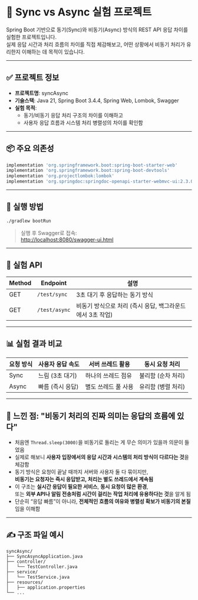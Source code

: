 # 🔁 Sync vs Async 실험 프로젝트

Spring Boot 기반으로 동기(Sync)와 비동기(Async) 방식의 REST API 응답 차이를 실험한 프로젝트입니다.  
실제 응답 시간과 처리 흐름의 차이를 직접 체감해보고, 어떤 상황에서 비동기 처리가 유리한지 이해하는 데 목적이 있습니다.

---

## ✅ 프로젝트 정보

- **프로젝트명**: syncAsync
- **기술스택**: Java 21, Spring Boot 3.4.4, Spring Web, Lombok, Swagger
- **실험 목적**: 
  - 동기/비동기 응답 처리 구조의 차이를 이해하고
  - 사용자 응답 흐름과 시스템 처리 병렬성의 차이를 확인함

---

## 📦 주요 의존성

```groovy
implementation 'org.springframework.boot:spring-boot-starter-web'
implementation 'org.springframework.boot:spring-boot-devtools'
implementation 'org.projectlombok:lombok'
implementation 'org.springdoc:springdoc-openapi-starter-webmvc-ui:2.3.0'
```

---

## 🔧 실행 방법

```bash
./gradlew bootRun
```

> 실행 후 Swagger로 접속:  
> [http://localhost:8080/swagger-ui.html](http://localhost:8080/swagger-ui.html)

---

## 🧪 실험 API

| Method | Endpoint | 설명 |
|--------|----------|------|
| GET | `/test/sync` | 3초 대기 후 응답하는 동기 방식 |
| GET | `/test/async` | 비동기 방식으로 처리 (즉시 응답, 백그라운드에서 3초 작업) |

---

## 📊 실험 결과 비교

| 요청 방식 | 사용자 응답 속도 | 서버 쓰레드 활용 | 동시 요청 처리 |
|-----------|------------------|-------------------|----------------|
| Sync | 느림 (3초 대기) | 하나의 쓰레드 점유 | 불리함 (순차 처리) |
| Async | 빠름 (즉시 응답) | 별도 쓰레드 풀 사용 | 유리함 (병렬 처리) |

---

## 🧠 느낀 점: "비동기 처리의 진짜 의미는 응답의 흐름에 있다"

- 처음엔 `Thread.sleep(3000)`을 비동기로 돌리는 게 무슨 의미가 있을까 의문이 들었음  
- 실제로 해보니 **사용자 입장에서의 응답 시간과 시스템의 처리 방식이 다르다는 것**을 체감함  
- 동기 방식은 요청이 끝날 때까지 서버와 사용자 둘 다 묶이지만,  
  **비동기는 요청자는 즉시 응답받고, 처리는 별도 쓰레드에서 계속됨**
- 이 구조는 **실시간 응답이 필요한 서비스**, **동시 요청이 많은 환경**,  
  또는 **외부 API나 알림 전송처럼 시간이 걸리는 작업 처리에 유용하다는 것**을 알게 됨
- 단순히 “응답 빠름”이 아니라, **전체적인 흐름의 여유와 병렬성 확보가 비동기의 본질**임을 이해함

---

## ✍️ 구조 파일 예시

```
syncAsync/
├── SyncAsyncApplication.java
├── controller/
│   └── TestController.java
├── service/
│   └── TestService.java
├── resources/
│   ├── application.properties
└── ...
```


